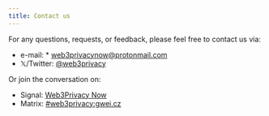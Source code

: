 ```yaml
---
title: Contact us
---
```


For any questions, requests, or feedback, please feel free to contact us via:

- e-mail: * web3privacynow@protonmail.com
- 𝕏/Twitter: [@web3privacy](https://twitter.com/web3privacy)

Or join the conversation on:

- Signal: [Web3Privacy Now](https://signal.group/#CjQKIH-1ZYEGp50OBvbJRbITIRxDzjH2pSxl7vdkVZs9g5vgEhABUP9wOCxQoDFWpJchERkm)
- Matrix: [#web3privacy:gwei.cz](https://matrix.to/#/#web3privacy:gwei.cz)
